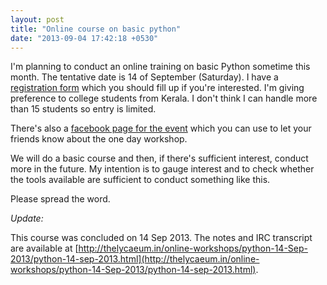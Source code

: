 ```yaml
---
layout: post
title: "Online course on basic python"
date: "2013-09-04 17:42:18 +0530"
---
```


I'm planning to conduct an online training on basic Python sometime this month. The tentative date is 14 of September (Saturday). I have a [registration form](http://bit.ly/lycaeum-python-workshop) which you should fill up if you're interested. I'm giving preference to college students from Kerala. I don't think I can handle more than 15 students so entry is limited.

There's also a [facebook page for the event](https://www.facebook.com/events/1413281435561662/) which you can use to let your friends know about the one day workshop.

We will do a basic course and then, if there's sufficient interest, conduct more in the future. My intention is to gauge interest and to check whether the tools available are sufficient to conduct something like this.

Please spread the word.

*Update:*

This course was concluded on 14 Sep 2013. The notes and IRC transcript are available at
[http://thelycaeum.in/online-workshops/python-14-Sep-2013/python-14-sep-2013.html](http://thelycaeum.in/online-workshops/python-14-Sep-2013/python-14-sep-2013.html).
